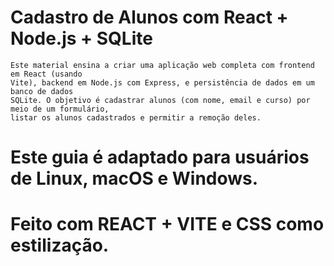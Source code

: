 # Cadastro de Alunos com React + Node.js + SQLite
```
Este material ensina a criar uma aplicação web completa com frontend em React (usando
Vite), backend em Node.js com Express, e persistência de dados em um banco de dados
SQLite. O objetivo é cadastrar alunos (com nome, email e curso) por meio de um formulário,
listar os alunos cadastrados e permitir a remoção deles.
```
# Este guia é adaptado para usuários de Linux, macOS e Windows.
# Feito com REACT + VITE e CSS como estilização.